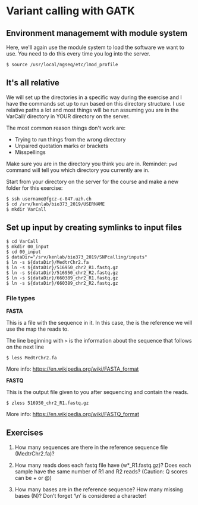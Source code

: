 # Variant calling with GATK

## Environment managememt with module system

Here, we'll again use the module system to load the software we want to use. You need to do this every time you log into the server.

    $ source /usr/local/ngseq/etc/lmod_profile

## It's all relative

We will set up the directories in a specific way during the exercise and I have the commands set up to run based on this directory structure. I use relative paths a lot and most things will be run assuming you are in the VarCall/ directory in YOUR directory on the server. 

The most common reason things don't work are:

- Trying to run things from the wrong directory
- Unpaired quotation marks or brackets
- Misspellings 

Make sure you are in the directory you think you are in. Reminder: `pwd` command will tell you which directory you currently are in. 

Start from your directory on the server for the course and make a new folder for this exercise:

    $ ssh username@fgcz-c-047.uzh.ch
    $ cd /srv/kenlab/bio373_2019/USERNAME
    $ mkdir VarCall

## Set up input by creating symlinks to input files

    $ cd VarCall
    $ mkdir 00_input
    $ cd 00_input
    $ dataDir="/srv/kenlab/bio373_2019/SNPcalling/inputs"
    $ ln -s ${dataDir}/MedtrChr2.fa
    $ ln -s ${dataDir}/516950_chr2_R1.fastq.gz
    $ ln -s ${dataDir}/516950_chr2_R2.fastq.gz
    $ ln -s ${dataDir}/660389_chr2_R1.fastq.gz
    $ ln -s ${dataDir}/660389_chr2_R2.fastq.gz

### File types

**FASTA**

This is a file with the sequence in it. In this case, the is the reference we will use the map the reads to. 

The line beginning with `>` is the information about the sequence that follows on the next line

    $ less MedtrChr2.fa

More info: https://en.wikipedia.org/wiki/FASTA_format

**FASTQ** 

This is the output file given to you after sequencing and contain the reads.

    $ zless 516950_chr2_R1.fastq.gz

More info: https://en.wikipedia.org/wiki/FASTQ_format

## Exercises

1. How many sequences are there in the reference sequence file (MedtrChr2.fa)? 

2. How many reads does each fastq file have (w*_R1.fastq.gz)? Does each sample have the same number of R1 and R2 reads? (Caution: Q scores can be + or @)

3. How many bases are in the reference sequence? How many missing bases (N)? Don’t forget ‘\n’ is considered a character!

